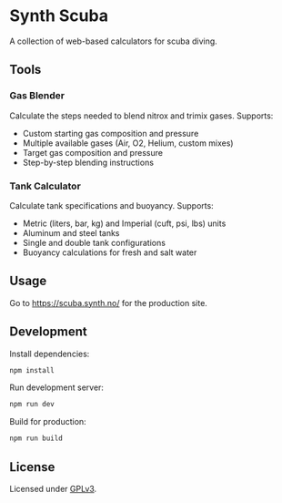 # Synth Scuba

A collection of web-based calculators for scuba diving.

## Tools

### Gas Blender

Calculate the steps needed to blend nitrox and trimix gases. Supports:

- Custom starting gas composition and pressure
- Multiple available gases (Air, O2, Helium, custom mixes)
- Target gas composition and pressure
- Step-by-step blending instructions

### Tank Calculator

Calculate tank specifications and buoyancy. Supports:

- Metric (liters, bar, kg) and Imperial (cuft, psi, lbs) units
- Aluminum and steel tanks
- Single and double tank configurations
- Buoyancy calculations for fresh and salt water

## Usage

Go to https://scuba.synth.no/ for the production site.

## Development

Install dependencies:

```bash
npm install
```

Run development server:

```bash
npm run dev
```

Build for production:

```bash
npm run build
```

## License

Licensed under [GPLv3](LICENSE).
